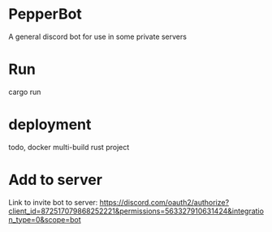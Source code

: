 # PepperBot
A general discord bot for use in some private servers

# Run
cargo run

# deployment
todo, docker multi-build rust project

# Add to server
Link to invite bot to server: https://discord.com/oauth2/authorize?client_id=872517079868252221&permissions=563327910631424&integration_type=0&scope=bot 
